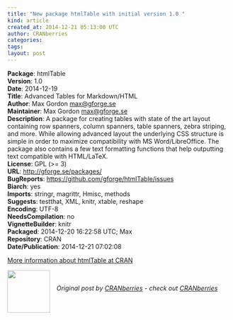 ```yaml
---
title: "New package htmlTable with initial version 1.0 "
kind: article
created_at: 2014-12-21 05:13:00 UTC
author: CRANberries
categories: 
tags: 
layout: post
---
```

<strong>Package</strong>: htmlTable<br>
<strong>Version</strong>: 1.0<br>
<strong>Date</strong>: 2014-12-19<br>
<strong>Title</strong>: Advanced Tables for Markdown/HTML<br>
<strong>Author</strong>: Max Gordon <max@gforge.se><br>
<strong>Maintainer</strong>: Max Gordon <max@gforge.se><br>
<strong>Description</strong>: A package for creating tables with state of the art layout
containing row spanners, column spanners, table spanners, zebra striping,
and more. While allowing advanced layout the underlying CSS structure is
simple in order to maximize compatibility with MS Word/LibreOffice. The
package also contains a few text formatting functions that help outputting
text compatible with HTML/LaTeX.<br>
<strong>License</strong>: GPL (>= 3)<br>
<strong>URL</strong>: http://gforge.se/packages/<br>
<strong>BugReports</strong>: https://github.com/gforge/htmlTable/issues<br>
<strong>Biarch</strong>: yes<br>
<strong>Imports</strong>: stringr, magrittr, Hmisc, methods<br>
<strong>Suggests</strong>: testthat, XML, knitr, xtable, reshape<br>
<strong>Encoding</strong>: UTF-8<br>
<strong>NeedsCompilation</strong>: no<br>
<strong>VignetteBuilder</strong>: knitr<br>
<strong>Packaged</strong>: 2014-12-20 16:22:58 UTC; Max<br>
<strong>Repository</strong>: CRAN<br>
<strong>Date/Publication</strong>: 2014-12-21 07:02:08<br>

<p>
<a href="http://cran.r-project.org/web/packages/htmlTable/index.html">More information about htmlTable at CRAN</a><div class="author">
  <img src="" style="width: 96px; height: 96;">
  <span style="position: absolute; padding: 32px 15px;">
    <i>Original post by <a href="http://twitter.com/">CRANberries</a> - check out <a href="http://dirk.eddelbuettel.com/cranberries">CRANberries   </a></i>
  </span>
</div>
